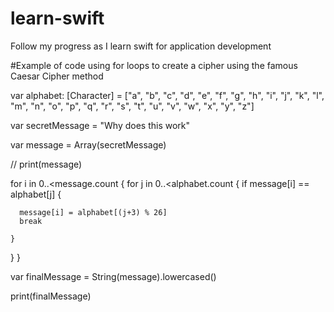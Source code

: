 # learn-swift
Follow my progress as I learn swift for application development

#Example of code using for loops to create a cipher using the famous Caesar Cipher method

var alphabet: [Character] = ["a", "b", "c", "d", "e", "f", "g", "h", "i", "j", "k", "l", "m", "n", "o", "p", "q", "r", "s", "t", "u", "v", "w", "x", "y", "z"]

var secretMessage = "Why does this work"

var message = Array(secretMessage)

// print(message)

for i in 0..<message.count {
  for j in 0..<alphabet.count {
    if message[i] == alphabet[j] {

      message[i] = alphabet[(j+3) % 26]
      break

    }
  }
}

var finalMessage = String(message).lowercased()

print(finalMessage)
